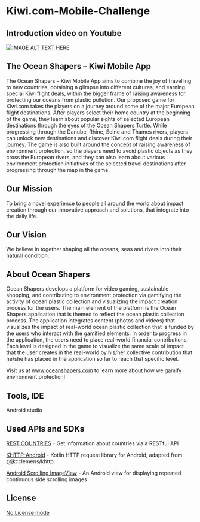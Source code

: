 # Kiwi.com-Mobile-Challenge

## Introduction video on Youtube
[![IMAGE ALT TEXT HERE](http://img.youtube.com/vi/jmA7Me44P9Y/0.jpg)](http://www.youtube.com/watch?v=jmA7Me44P9Y)

## The Ocean Shapers – Kiwi Mobile App
The Ocean Shapers – Kiwi Mobile App aims to combine the joy of travelling to new countries, obtaining a glimpse into different cultures, and earning special Kiwi flight deals, within the bigger frame of raising awareness for protecting our oceans from plastic pollution. Our proposed game for Kiwi.com takes the players on a journey around some of the major European flight destinations. After players select their home country at the beginning of the game, they learn about popular sights of selected European destinations through the eyes of the Ocean Shapers Turtle. While progressing through the Danube, Rhine, Seine and Thames rivers, players can unlock new destinations and discover Kiwi.com flight deals during their journey. The game is also built around the concept of raising awareness of environment protection, so the players need to avoid plastic objects as they cross the European rivers, and they can also learn about various environment protection initiatives of the selected travel destinations after progressing through the map in the game.


## Our Mission
To bring a novel experience to people all around the world about impact creation through our innovative approach and solutions, that integrate into the daily life.


## Our Vision
We believe in together shaping all the oceans, seas and rivers into their natural condition.


## About Ocean Shapers
Ocean Shapers develops a platform for video gaming, sustainable shopping, and contributing to environment protection via gamifying the activity of ocean plastic collection and visualizing the impact creation process for the users. The main element of the platform is the Ocean Shapers application that is themed to reflect the ocean plastic collection process. The application integrates content (photos and videos) that visualizes the impact of real-world ocean plastic collection that is funded by the users who interact with the gamified elements. In order to progress in the application, the users need to place real-world financial contributions. Each level is designed in the game to visualize the same scale of impact that the user creates in the real-world by his/her collective contribution that he/she has placed in the application so far to reach that specific level.


Visit us at www.oceanshapers.com to learn more about how we gamify environment protection!

## Tools, IDE
Android studio

## Used APIs and SDKs
[REST COUNTRIES](https://restcountries.eu) - Get information about countries via a RESTful API


[KHTTP-Android](https://github.com/Karn/khttp-android) - Kotlin HTTP request library for Android, adapted from @jkcclemens/khttp.


[Android Scrolling ImageView](https://github.com/ahmgsk/AndroidScrollingImageView) - An Android view for displaying repeated continuous side scrolling images

## License
[No License mode](https://choosealicense.com/no-permission/)